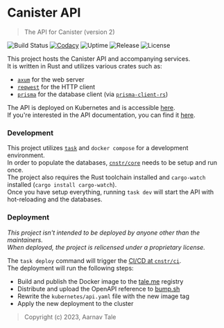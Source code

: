 # Canister API

> The API for Canister (version 2)

![Build Status](https://img.shields.io/github/actions/workflow/status/cnstr/ci/api.yaml)
[![Codacy](https://img.shields.io/codacy/grade/d7ce92011567411a85f69098196e961e)](https://www.codacy.com?utm_source=github.com&amp;utm_medium=referral&amp;utm_content=cnstr/api&amp;utm_campaign=Badge_Grade)
![Uptime](https://img.shields.io/website?down_message=offline&label=status&up_message=online&url=https%3A%2F%2Fapi.canister.me%2Fv2%2Fhealthz)
![Release](https://img.shields.io/github/v/tag/cnstr/api?label=release&cacheSeconds=3600)
![License](https://img.shields.io/github/license/cnstr/api?cacheSeconds=3600)

This project hosts the Canister API and accompanying services.<br>
It is written in Rust and utilizes various crates such as:

- [`axum`](https://github.com/tokio-rs/axum) for the web server
- [`reqwest`](https://github.com/seanmonstar/reqwest) for the HTTP client
- [`prisma`](https://prisma.io) for the database client (via [`prisma-client-rs`](https://github.com/Brendonovich/prisma-client-rust))

The API is deployed on Kubernetes and is accessible [here](https://api.canister.me/v2/).<br>
If you're interested in the API documentation, you can find it [here](https://docs.canister.me).

### Development

This project utilizes [`task`](https://taskfile.dev) and `docker compose` for a development environment.<br>
In order to populate the databases, [`cnstr/core`](https://github.com/cnstr/core) needs to be setup and run once.<br>
The project also requires the Rust toolchain installed and `cargo-watch` installed (`cargo install cargo-watch`).<br>
Once you have setup everything, running `task dev` will start the API with hot-reloading and the databases.

### Deployment

*This project isn't intended to be deployed by anyone other than the maintainers.*<br>
*When deployed, the project is relicensed under a proprietary license.*

The `task deploy` command will trigger the [CI/CD at `cnstr/ci`](https://github.com/cnstr/ci/actions/workflows/api.yaml).<br>
The deployment will run the following steps:

- Build and publish the Docker image to the [tale.me](https://tale.me/docker) registry
- Distribute and upload the OpenAPI reference to [bump.sh](https://bump.sh)
- Rewrite the `kubernetes/api.yaml` file with the new image tag
- Apply the new deployment to the cluster

> Copyright (c) 2023, Aarnav Tale
